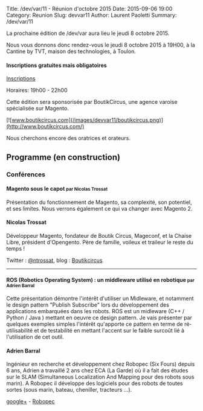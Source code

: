 Title: /dev/var/11 - Réunion d'octobre 2015
Date: 2015-09-06 19:00
Category: Reunion
Slug: devvar11
Author: Laurent Paoletti
Summary: /dev/var/11


La prochaine édition de /dev/var aura lieu le jeudi 8 octobre 2015.

Nous vous donnons donc rendez-vous le jeudi 8 octobre 2015 à 19H00, à la Cantine by TVT, maison des technologies, à Toulon.

#### Inscriptions gratuites mais obligatoires

<a class="button" href="https://www.eventbrite.fr/e/billets-devvar11-rencontre-des-developpeurs-varois-17097136997">Inscriptions</a>

Horaires: 19h00 - 22h00

Cette édition sera sponsorisée par BoutikCircus, une agence varoise spécialisée sur Magento.

[![www.boutikcircus.com](/images/devvar11/boutikcircus.png)](http://www.boutikcircus.com/)


Nous cherchons encore des oratrices et orateurs.
 
 
## Programme (en construction)

### Conférences

####  Magento sous le capot <small>par Nicolas Trossat</small>


Présentation du fonctionnement de Magento, sa complexité, son potentiel, et ses limites. 
Nous verrons également ce qui va changer avec Magento 2.

<h4 class='subheader'>Nicolas Trossat</h4>

Développeur Magento, fondateur de Boutik Circus, Mageconf, et la Chaise Libre, président d'Opengento. 
Père de famille, voileux et traileur le reste du temps !

Twitter :  [@ntrossat](http://twitter.com/ntrossat), blog :  [Boutikcircus](http://www.boutikcircus.com)

<hr>

#### ROS (Robotics Operating System) : un middleware utilisé en robotique <small>par Adrien Barral </small>

Cette présentation démontre l'intérêt d'utiliser un Midleware, et notamment le design pattern "Publish Subscribe"
lors du développement des applications embarquées dans les robots. ROS est un midleware (C++ / Python / Java ) 
mettant en oeuvre ce design pattern. Je vais présenter par quelques exemples simples l'intérêt qu'apporte ce pattern 
en terme de ré-utilisabilité et de testabilité en mettant l'accent sur le faible surcoût lié à l'utilisation 
de cet outil.
  
<h4 class='subheader'>Adrien Barral</h4>

Ingénieur en recherche et développement chez Robopec (Six Fours) depuis 6 ans, Adrien a travaillé 2 ans chez ECA (La Garde) 
où il a fait des études sur le SLAM (Simultaneous Localization And Mapping pour des robots sous marin). 
A Robopec il développe des logiciels pour des robots de toutes sortes (sous marin, bateau, cheniller, tracteurs ...).

[google+](https://www.google.com/+AdrienBARRAL) - [Robopec](http://www.robopec.com)